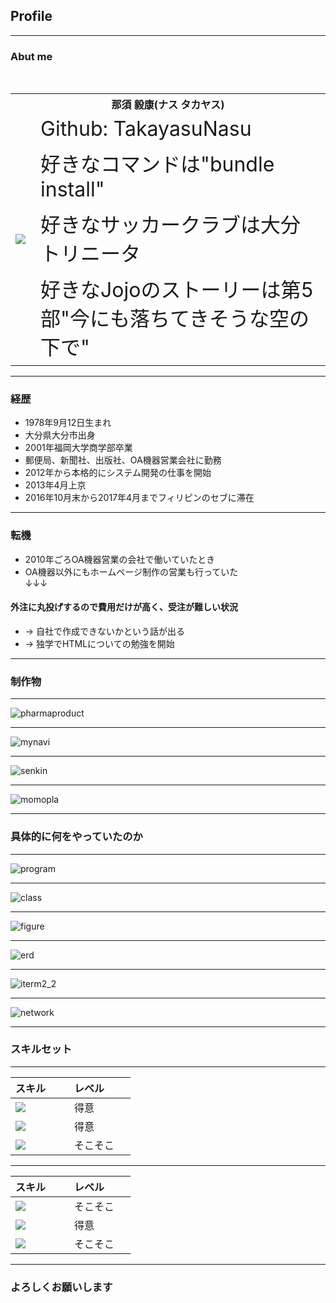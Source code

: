 ## Profile

---

### Abut me

<table>
  <tr>
    <th colspan="2">那須 毅康(ナス タカヤス)</th>
  </tr>
  <tr>
    <td rowspan="4"><img src="https://avatars0.githubusercontent.com/u/6420260"></td>
    <td style="font-size : 32px;">Github: TakayasuNasu</td>
  </tr>
  <tr>
    <td style="font-size : 32px;">好きなコマンドは"bundle install"</td>
  </tr>
  <tr>
    <td style="font-size : 32px;">好きなサッカークラブは大分トリニータ</td>
  </tr>
  <tr>
    <td style="font-size : 32px;">好きなJojoのストーリーは第5部"今にも落ちてきそうな空の下で"</td>
  </tr>
</table>

---

### 経歴

- 1978年9月12日生まれ
- 大分県大分市出身
- 2001年福岡大学商学部卒業
- 郵便局、新聞社、出版社、OA機器営業会社に勤務
- 2012年から本格的にシステム開発の仕事を開始
- 2013年4月上京
- 2016年10月末から2017年4月までフィリピンのセブに滞在

---


### 転機

- 2010年ごろOA機器営業の会社で働いていたとき
- OA機器以外にもホームページ制作の営業も行っていた  
↓↓↓
#### 外注に丸投げするので費用だけが高く、受注が難しい状況
- → 自社で作成できないかという話が出る  
- → 独学でHTMLについての勉強を開始  

---

### 制作物

---

![pharmaproduct](assets/images/pharma.png)


---

![mynavi](assets/images/mynavi.png)

---

![senkin](assets/images/senkin.png)

---

![momopla](assets/images/momokoplanet.png)

---

### 具体的に何をやっていたのか

---

![program](assets/images/program.png)

---

![class](assets/images/class.jpg)

---

![figure](assets/images/figure.gif)

---

![erd](assets/images/erd.png)

---

![iterm2_2](assets/images/iterm2_2.jpg)

---

![network](assets/images/network.png)

---

### スキルセット

---


| スキル        | レベル         |
| ------------- | ------------- |
| <img src="https://raw.githubusercontent.com/TakayasuNasu/my_profile/master/assets/images/java.png" > | 得意 |
| <img src="https://raw.githubusercontent.com/TakayasuNasu/my_profile/master/assets/images/php.png" > | 得意 |
| <img src="https://raw.githubusercontent.com/TakayasuNasu/my_profile/master/assets/images/node.png" > | そこそこ |

---

| スキル        | レベル         |
| ------------- | ------------- |
| <img src="https://raw.githubusercontent.com/TakayasuNasu/my_profile/master/assets/images/ruby.png" > | そこそこ |
| <img src="https://raw.githubusercontent.com/TakayasuNasu/my_profile/master/assets/images/angular.png" > | 得意 |
| <img src="https://raw.githubusercontent.com/TakayasuNasu/my_profile/master/assets/images/android.png" > | そこそこ  |

---

### よろしくお願いします
 
